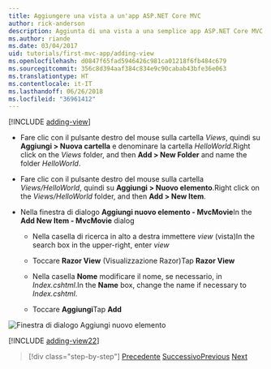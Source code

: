 ```yaml
---
title: Aggiungere una vista a un'app ASP.NET Core MVC
author: rick-anderson
description: Aggiunta di una vista a una semplice app ASP.NET Core MVC
ms.author: riande
ms.date: 03/04/2017
uid: tutorials/first-mvc-app/adding-view
ms.openlocfilehash: d0847f65fad5946426c981ca01218f6fb484c679
ms.sourcegitcommit: 356c8d394aaf384c834e9c90cabab43bfe36e063
ms.translationtype: HT
ms.contentlocale: it-IT
ms.lasthandoff: 06/26/2018
ms.locfileid: "36961412"
---
```

[!INCLUDE [adding-view](../../includes/mvc-intro/adding_view1.md)]

* <span data-ttu-id="53798-103">Fare clic con il pulsante destro del mouse sulla cartella *Views*, quindi su **Aggiungi > Nuova cartella** e denominare la cartella *HelloWorld*.</span><span class="sxs-lookup"><span data-stu-id="53798-103">Right click on the *Views* folder, and then **Add > New Folder** and name the folder *HelloWorld*.</span></span>

* <span data-ttu-id="53798-104">Fare clic con il pulsante destro del mouse sulla cartella *Views/HelloWorld*, quindi su **Aggiungi > Nuovo elemento**.</span><span class="sxs-lookup"><span data-stu-id="53798-104">Right click on the *Views/HelloWorld* folder, and then **Add > New Item**.</span></span>

* <span data-ttu-id="53798-105">Nella finestra di dialogo **Aggiungi nuovo elemento - MvcMovie**</span><span class="sxs-lookup"><span data-stu-id="53798-105">In the **Add New Item - MvcMovie** dialog</span></span>

  * <span data-ttu-id="53798-106">Nella casella di ricerca in alto a destra immettere *view* (vista)</span><span class="sxs-lookup"><span data-stu-id="53798-106">In the search box in the upper-right, enter *view*</span></span>

  * <span data-ttu-id="53798-107">Toccare **Razor View** (Visualizzazione Razor)</span><span class="sxs-lookup"><span data-stu-id="53798-107">Tap **Razor View**</span></span>

  * <span data-ttu-id="53798-108">Nella casella **Nome** modificare il nome, se necessario, in *Index.cshtml*.</span><span class="sxs-lookup"><span data-stu-id="53798-108">In the **Name** box, change the name if necessary to *Index.cshtml*.</span></span>

  * <span data-ttu-id="53798-109">Toccare **Aggiungi**</span><span class="sxs-lookup"><span data-stu-id="53798-109">Tap **Add**</span></span>

![Finestra di dialogo Aggiungi nuovo elemento](adding-view/_static/add_view.png)

[!INCLUDE [adding-view22](../../includes/mvc-intro/adding_view2.md)]

> [!div class="step-by-step"]
> <span data-ttu-id="53798-111">[Precedente](adding-controller.md)
> [Successivo](adding-model.md)</span><span class="sxs-lookup"><span data-stu-id="53798-111">[Previous](adding-controller.md)
[Next](adding-model.md)</span></span>
